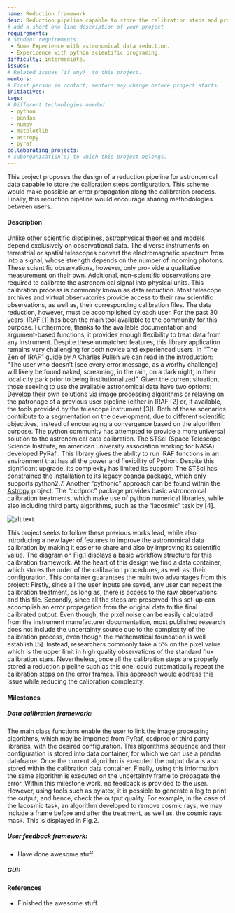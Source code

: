 ```yaml
---
name: Reduction framework
desc: Reduction pipeline capable to store the calibration steps and propagate the error.
# add a short one line description of your project
requirements:
# Student requirements:
 - Some Experience with astronomical data reduction.
 - Expericence with python scientific programing.
difficulty: intermediate.
issues:
# Related issues (if any)  to this project.
mentors:
# First person in contact; mentors may change before project starts.
initiatives:
tags:
# Different technologies needed
 - python
 - pandas
 - numpy
 - matplotlib
 - astropy
 - pyraf
collaborating_projects:
# suborganisation(s) to which this project belongs.
---
```

This project proposes the design of a reduction pipeline for astronomical data capable to store the calibration steps configuration. This scheme would make possible an error propagation along the calibration process. Finally, this reduction pipeline would encourage sharing methodologies between users. 


#### Description

Unlike other scientific disciplines, astrophysical theories and models depend exclusively on observational data. The
diverse instruments on terrestrial or spatial telescopes convert the electromagnetic spectrum from into a signal,
whose strength depends on the number of incoming photons. These scientific observations, however, only pro-
vide a qualitative measurement on their own. Additional, non-scientific observations are required to calibrate the
astronomical signal into physical units. This calibration process is commonly known as data reduction.
Most telescope archives and virtual observatories provide access to their raw scientific observations, as well as,
their corresponding calibration files. The data reduction, however, must be accomplished by each user. For the
past 30 years, IRAF [1] has been the main tool available to the community for this purpose. Furthermore, thanks
to the available documentation and argument-based functions, it provides enough flexibility to treat data from any
instrument. Despite these unmatched features, this library application remains very challenging for both novice
and experienced users. In “The Zen of IRAF” guide by A Charles Pullen we can read in the introduction: “The user
who doesn’t [see every error message, as a worthy challenge] will likely be found naked, screaming, in the rain, on
a dark night, in their local city park prior to being institutionalized”. Given the current situation, those seeking to
use the available astronomical data have two options: Develop their own solutions via image processing algorithms
or relaying on the patronage of a previous user pipeline (either in IRAF [2] or, if available, the tools provided by
the telescope instrument [3]). Both of these scenarios contribute to a segmentation on the development, due to
different scientific objectives, instead of encouraging a convergence based on the algorithm purpose.
The python community has attempted to provide a more universal solution to the astronomical data calibration.
The STScI (Space Telescope Science Institute, an american university association working for NASA) developed
PyRaf . This library gives the ability to run IRAF functions in an environment that has all the power and flexibility
of Python. Despite this significant upgrade, its complexity has limited its support: The STScI has constrained the
installation to its legacy coanda package, which only supports python2.7. Another “pythonic” approach can be
found within the [Astropy](http://www.astropy.org/) project. The “ccdproc” package provides basic astronomical calibration treatments, which make use of python numerical libraries, while also including third party algorithms, such as the “lacosmic” task by [4].

![alt text](https://github.com/Vital-Fernandez/openastronomy.github.io/blob/master/_projects/2018/astropy/Diagram1.png
 "Project workflow")

This project seeks to follow these previous works lead, while also introducing a new layer of features to improve
the astronomical data calibration by making it easier to share and also by improving its scientific value. The diagram
on Fig.1 displays a basic workflow structure for this calibration framework. At the heart of this design we find a
data container, which stores the order of the calibration procedures, as well as, their configuration. This container
guarantees the main two advantages from this project: Firstly, since all the user inputs are saved, any user can
repeat the calibration treatment, as long as, there is access to the raw observations and this file. Secondly, since all
the steps are preserved, this set-up can accomplish an error propagation from the original data to the final calibrated output. Even though, the pixel noise can be easily calculated from the instrument manufacturer documentation,
most published research does not include the uncertainty source due to the complexity of the calibration process,
even though the mathematical foundation is well establish [5]. Instead, researchers commonly take a 5% on the
pixel value which is the upper limit in high quality observations of the standard flux calibration stars. Nevertheless,
once all the calibration steps are properly stored a reduction pipeline such as this one, could automatically repeat
the calibration steps on the error frames. This approach would address this issue while reducing the calibration
complexity.

#### Milestones

##### Data calibration framework:

The main class functions enable the user to link the image processing algorithms,
which may be imported from PyRaf, ccdproc or third party libraries, with the desired configuration. This algorithms
sequence and their configuration is stored into data container, for which we can use a pandas dataframe. Once the
current algorithm is executed the output data is also stored within the calibration data container. Finally, using
this information the same algorithm is executed on the uncertainty frame to propagate the error.
Within this milestone work, no feedback is provided to the user. However, using tools such as pylatex, it is
possible to generate a log to print the output, and hence, check the output quality. For example, in the case of
the lacosmic task, an algorithm developed to remove cosmic rays, we may include a frame before and after the
treatment, as well as, the cosmic rays mask. This is displayed in Fig.2.



##### User feedback framework:

* Have done awesome stuff.

##### GUI:

#### References





* Finished the awesome stuff.
